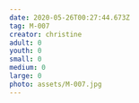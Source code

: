 ```yaml
---
date: 2020-05-26T00:27:44.673Z
tag: M-007
creator: christine
adult: 0
youth: 0
small: 0
medium: 0
large: 0
photo: assets/M-007.jpg
---
```

